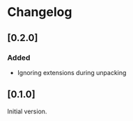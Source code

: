 # Changelog

## [0.2.0]

### Added

- Ignoring extensions during unpacking

## [0.1.0]

Initial version.